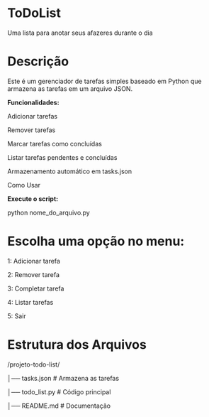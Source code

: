 # ToDoList
Uma lista para anotar seus afazeres durante o dia

# Descrição
Este é um gerenciador de tarefas simples baseado em Python que armazena as tarefas em um arquivo JSON.

 **Funcionalidades:**

 Adicionar tarefas
 
 Remover tarefas
 
 Marcar tarefas como concluídas
 
 Listar tarefas pendentes e concluídas

 Armazenamento automático em tasks.json



 Como Usar

 **Execute o script:**

python nome_do_arquivo.py

# Escolha uma opção no menu:

1: Adicionar tarefa

2: Remover tarefa

3: Completar tarefa

4: Listar tarefas

5: Sair

# Estrutura dos Arquivos

/projeto-todo-list/

│── tasks.json  # Armazena as tarefas

│── todo_list.py  # Código principal

│── README.md  # Documentação
